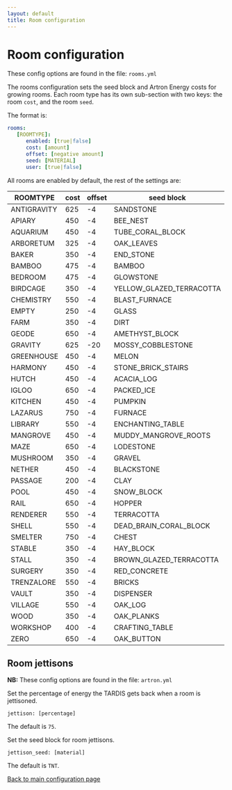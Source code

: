 ```yaml
---
layout: default
title: Room configuration
---
```


# Room configuration

These config options are found in the file: `rooms.yml`

The rooms configuration sets the seed block and Artron Energy costs for growing rooms. Each room type has its own
sub-section with two keys: the room `cost`, and the room `seed`.

The format is:

```yaml title="/plugins/TARDIS/rooms.yml"
rooms:
   [ROOMTYPE]:
	  enabled: [true|false]
	  cost: [amount]
	  offset: [negative amount]
	  seed: [MATERIAL]
	  user: [true|false]
```

All rooms are enabled by default, the rest of the settings are:

| ROOMTYPE    | cost | offset | seed block               |
|-------------|------|--------|--------------------------|
| ANTIGRAVITY | 625  | -4     | SANDSTONE                |
| APIARY      | 450  | -4     | BEE_NEST                 |
| AQUARIUM    | 450  | -4     | TUBE_CORAL_BLOCK         |
| ARBORETUM   | 325  | -4     | OAK_LEAVES               |
| BAKER       | 350  | -4     | END_STONE                |
| BAMBOO      | 475  | -4     | BAMBOO                   |
| BEDROOM     | 475  | -4     | GLOWSTONE                |
| BIRDCAGE    | 350  | -4     | YELLOW_GLAZED_TERRACOTTA |
| CHEMISTRY   | 550  | -4     | BLAST_FURNACE            |
| EMPTY       | 250  | -4     | GLASS                    |
| FARM        | 350  | -4     | DIRT                     |
| GEODE       | 650  | -4     | AMETHYST_BLOCK           |
| GRAVITY     | 625  | -20    | MOSSY_COBBLESTONE        |
| GREENHOUSE  | 450  | -4     | MELON                    |
| HARMONY     | 450  | -4     | STONE_BRICK_STAIRS       |
| HUTCH       | 450  | -4     | ACACIA_LOG               |
| IGLOO       | 650  | -4     | PACKED_ICE               |
| KITCHEN     | 450  | -4     | PUMPKIN                  |
| LAZARUS     | 750  | -4     | FURNACE                  |
| LIBRARY     | 550  | -4     | ENCHANTING_TABLE         |
| MANGROVE    | 450  | -4     | MUDDY_MANGROVE_ROOTS     |
| MAZE        | 650  | -4     | LODESTONE                |
| MUSHROOM    | 350  | -4     | GRAVEL                   |
| NETHER      | 450  | -4     | BLACKSTONE               |
| PASSAGE     | 200  | -4     | CLAY                     |
| POOL        | 450  | -4     | SNOW_BLOCK               |
| RAIL        | 650  | -4     | HOPPER                   |
| RENDERER    | 550  | -4     | TERRACOTTA               |
| SHELL       | 550  | -4     | DEAD_BRAIN_CORAL_BLOCK   |
| SMELTER     | 750  | -4     | CHEST                    |
| STABLE      | 350  | -4     | HAY_BLOCK                |
| STALL       | 350  | -4     | BROWN_GLAZED_TERRACOTTA  |
| SURGERY     | 350  | -4     | RED_CONCRETE             |
| TRENZALORE  | 550  | -4     | BRICKS                   |
| VAULT       | 350  | -4     | DISPENSER                |
| VILLAGE     | 550  | -4     | OAK_LOG                  |
| WOOD        | 350  | -4     | OAK_PLANKS               |
| WORKSHOP    | 400  | -4     | CRAFTING_TABLE           |
| ZERO        | 650  | -4     | OAK_BUTTON               |

## Room jettisons

**NB:** These config options are found in the file: `artron.yml`

Set the percentage of energy the TARDIS gets back when a room is jettisoned.

    jettison: [percentage]

The default is `75`.

Set the seed block for room jettisons.

    jettison_seed: [material]

The default is `TNT`.

[Back to main configuration page](category/plugin-configuration)

